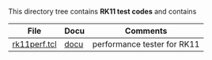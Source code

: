 This directory tree contains **RK11 test codes** and contains

| File | Docu | Comments |
| ---- | ---- | -------- |
| [rk11perf.tcl](rk11perf.tcl) | [docu](rk11perf.md) | performance tester for RK11 |
